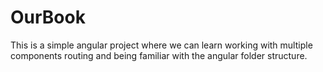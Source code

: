 # OurBook
This is a simple angular project where we can learn working with multiple components routing and being familiar with the angular folder structure.
